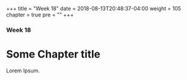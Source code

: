 +++
title = "Week 18"
date = 2018-08-13T20:48:37-04:00
weight = 105
chapter = true
pre = "<b></b>"
+++

### Week 18

# Some Chapter title

Lorem Ipsum.